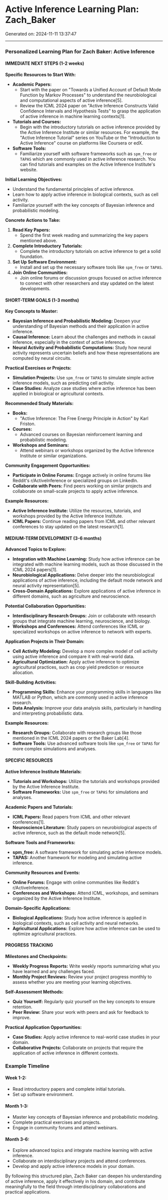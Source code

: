 # Active Inference Learning Plan: Zach_Baker

Generated on: 2024-11-11 13:37:47

---

### Personalized Learning Plan for Zach Baker: Active Inference

#### IMMEDIATE NEXT STEPS (1-2 weeks)

**Specific Resources to Start With:**
- **Academic Papers:**
  - Start with the paper on "Towards a Unified Account of Default Mode Function by Markov Processes" to understand the neurobiological and computational aspects of active inference[5].
  - Review the ICML 2024 paper on "Active Inference Constructs Valid Confidence Intervals and Hypothesis Tests" to grasp the application of active inference in machine learning contexts[1].
- **Tutorials and Courses:**
  - Begin with the introductory tutorials on active inference provided by the Active Inference Institute or similar resources. For example, the "Active Inference Tutorial" series on YouTube or the "Introduction to Active Inference" course on platforms like Coursera or edX.
- **Software Tools:**
  - Familiarize yourself with software frameworks such as `spm_free` or `TAPAS` which are commonly used in active inference research. You can find tutorials and examples on the Active Inference Institute's website.

**Initial Learning Objectives:**
- Understand the fundamental principles of active inference.
- Learn how to apply active inference in biological contexts, such as cell activity.
- Familiarize yourself with the key concepts of Bayesian inference and probabilistic modeling.

**Concrete Actions to Take:**
1. **Read Key Papers:**
   - Spend the first week reading and summarizing the key papers mentioned above.
2. **Complete Introductory Tutorials:**
   - Complete the introductory tutorials on active inference to get a solid foundation.
3. **Set Up Software Environment:**
   - Install and set up the necessary software tools like `spm_free` or `TAPAS`.
4. **Join Online Communities:**
   - Join online forums or discussion groups focused on active inference to connect with other researchers and stay updated on the latest developments.

#### SHORT-TERM GOALS (1-3 months)

**Key Concepts to Master:**
- **Bayesian Inference and Probabilistic Modeling:** Deepen your understanding of Bayesian methods and their application in active inference.
- **Causal Inference:** Learn about the challenges and methods in causal inference, especially in the context of active inference.
- **Neural Activity and Probabilistic Computations:** Study how neural activity represents uncertain beliefs and how these representations are computed by neural circuits.

**Practical Exercises or Projects:**
- **Simulation Projects:** Use `spm_free` or `TAPAS` to simulate simple active inference models, such as predicting cell activity.
- **Case Studies:** Analyze case studies where active inference has been applied in biological or agricultural contexts.

**Recommended Study Materials:**
- **Books:**
  - "Active Inference: The Free Energy Principle in Action" by Karl Friston.
- **Courses:**
  - Advanced courses on Bayesian reinforcement learning and probabilistic modeling.
- **Workshops and Seminars:**
  - Attend webinars or workshops organized by the Active Inference Institute or similar organizations.

**Community Engagement Opportunities:**
- **Participate in Online Forums:** Engage actively in online forums like Reddit's r/ActiveInference or specialized groups on LinkedIn.
- **Collaborate with Peers:** Find peers working on similar projects and collaborate on small-scale projects to apply active inference.

**Example Resources:**
- **Active Inference Institute:** Utilize the resources, tutorials, and workshops provided by the Active Inference Institute.
- **ICML Papers:** Continue reading papers from ICML and other relevant conferences to stay updated on the latest research[1].

#### MEDIUM-TERM DEVELOPMENT (3-6 months)

**Advanced Topics to Explore:**
- **Integration with Machine Learning:** Study how active inference can be integrated with machine learning models, such as those discussed in the ICML 2024 papers[1].
- **Neurobiological Applications:** Delve deeper into the neurobiological applications of active inference, including the default mode network and neural activity representation[5].
- **Cross-Domain Applications:** Explore applications of active inference in different domains, such as agriculture and neuroscience.

**Potential Collaboration Opportunities:**
- **Interdisciplinary Research Groups:** Join or collaborate with research groups that integrate machine learning, neuroscience, and biology.
- **Workshops and Conferences:** Attend conferences like ICML or specialized workshops on active inference to network with experts.

**Application Projects in Their Domain:**
- **Cell Activity Modeling:** Develop a more complex model of cell activity using active inference and compare it with real-world data.
- **Agricultural Optimization:** Apply active inference to optimize agricultural practices, such as crop yield prediction or resource allocation.

**Skill-Building Activities:**
- **Programming Skills:** Enhance your programming skills in languages like MATLAB or Python, which are commonly used in active inference research.
- **Data Analysis:** Improve your data analysis skills, particularly in handling and interpreting probabilistic data.

**Example Resources:**
- **Research Groups:** Collaborate with research groups like those mentioned in the ICML 2024 papers or the Baker Lab[4].
- **Software Tools:** Use advanced software tools like `spm_free` or `TAPAS` for more complex simulations and analyses.

#### SPECIFIC RESOURCES

**Active Inference Institute Materials:**
- **Tutorials and Workshops:** Utilize the tutorials and workshops provided by the Active Inference Institute.
- **Software Frameworks:** Use `spm_free` or `TAPAS` for simulations and analyses.

**Academic Papers and Tutorials:**
- **ICML Papers:** Read papers from ICML and other relevant conferences[1].
- **Neuroscience Literature:** Study papers on neurobiological aspects of active inference, such as the default mode network[5].

**Software Tools and Frameworks:**
- **spm_free:** A software framework for simulating active inference models.
- **TAPAS:** Another framework for modeling and simulating active inference.

**Community Resources and Events:**
- **Online Forums:** Engage with online communities like Reddit's r/ActiveInference.
- **Conferences and Workshops:** Attend ICML, workshops, and seminars organized by the Active Inference Institute.

**Domain-Specific Applications:**
- **Biological Applications:** Study how active inference is applied in biological contexts, such as cell activity and neural networks.
- **Agricultural Applications:** Explore how active inference can be used to optimize agricultural practices.

#### PROGRESS TRACKING

**Milestones and Checkpoints:**
- **Weekly Progress Reports:** Write weekly reports summarizing what you have learned and any challenges faced.
- **Monthly Project Reviews:** Review your project progress monthly to assess whether you are meeting your learning objectives.

**Self-Assessment Methods:**
- **Quiz Yourself:** Regularly quiz yourself on the key concepts to ensure retention.
- **Peer Review:** Share your work with peers and ask for feedback to improve.

**Practical Application Opportunities:**
- **Case Studies:** Apply active inference to real-world case studies in your domain.
- **Collaborative Projects:** Collaborate on projects that require the application of active inference in different contexts.

### Example Timeline

#### Week 1-2:
- Read introductory papers and complete initial tutorials.
- Set up software environment.

#### Month 1-3:
- Master key concepts of Bayesian inference and probabilistic modeling.
- Complete practical exercises and projects.
- Engage in community forums and attend webinars.

#### Month 3-6:
- Explore advanced topics and integrate machine learning with active inference.
- Collaborate on interdisciplinary projects and attend conferences.
- Develop and apply active inference models in your domain.

By following this structured plan, Zach Baker can deepen his understanding of active inference, apply it effectively in his domain, and contribute meaningfully to the field through interdisciplinary collaborations and practical applications.